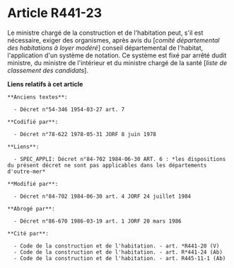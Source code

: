 # Article R441-23

Le ministre chargé de la construction et de l'habitation peut, s'il est nécessaire, exiger des organismes, après avis du
[*comité départemental des habitations à loyer modéré*] conseil départemental de l'habitat, l'application d'un système de
notation. Ce système est fixé par arrêté dudit ministre, du ministre de l'intérieur et du ministre chargé de la santé [*liste
de classement des candidats*].

**Liens relatifs à cet article**

	**Anciens textes**:

	  - Décret n°54-346 1954-03-27 art. 7

	**Codifié par**:

	  - Décret n°78-622 1978-05-31 JORF 8 juin 1978

	**Liens**:

	  - SPEC_APPLI: Décret n°84-702 1984-06-30 ART. 6 : *les dispositions du présent décret ne sont pas applicables dans les départements d'outre-mer*

	**Modifié par**:

	  - Décret n°84-702 1984-06-30 art. 4 JORF 24 juillet 1984

	**Abrogé par**:

	  - Décret n°86-670 1986-03-19 art. 1 JORF 20 mars 1986

	**Cité par**:

	  - Code de la construction et de l'habitation. - art. *R441-20 (V)
	  - Code de la construction et de l'habitation. - art. R*441-24 (Ab)
	  - Code de la construction et de l'habitation. - art. R445-11-1 (Ab)
